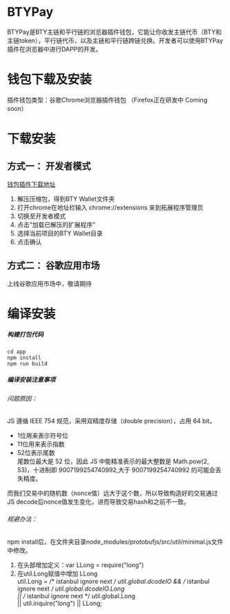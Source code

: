 # BTYPay
BTYPay是BTY主链和平行链的浏览器插件钱包，它能让你收发主链代币（BTY和主链token），平行链代币，以及主链和平行链跨链兑换。开发者可以使用BTYPay插件在浏览器中进行DAPP的开发。

# 钱包下载及安装
插件钱包类型：谷歌Chrome浏览器插件钱包 （Firefox正在研发中 Coming soon）

# 下载安装
## 方式一： 开发者模式
[钱包插件下载地址](https://github.com/33cn/btypay/releases/download/0.1/BTY_Wallet.zip)

1. 解压压缩包，得到BTY Wallet文件夹
2. 打开chrome在地址栏输入 chrome://extensions 来到拓展程序管理页
3. 切换至开发者模式
4. 点击"加载已解压的扩展程序"
5. 选择当前项目的BTY Wallet目录
6. 点击确认

## 方式二： 谷歌应用市场
上线谷歌应用市场中，敬请期待

# 编译安装
##### 构建打包代码
```
cd app
npm install
npm run build
```
##### 编译安装注意事项  
###### 问题原因：  
JS 遵循 IEEE 754 规范，采用双精度存储（double precision），占用 64 bit。  
* 1位用来表示符号位  
* 11位用来表示指数  
* 52位表示尾数  
尾数位最大是 52 位，因此 JS 中能精准表示的最大整数是 Math.pow(2, 53)，十进制即 9007199254740992,大于 9007199254740992 的可能会丢失精度。 

而我们交易中的随机数（nonce值）远大于这个数，所以导致构造好的交易通过JS decode后nonce值发生变化，进而导致交易hash和之前不一致。 

###### 规避办法：  
npm install后，在文件夹目录node_modules/protobufjs/src/util/minimal.js文件中修改。 
1. 在头部增加定义：var LLong = require("long")  
2. 在util.Long赋值中增加 LLong  
util.Long = /* istanbul ignore next */ util.global.dcodeIO && /* istanbul ignore next */ util.global.dcodeIO.Long  
         || /* istanbul ignore next */ util.global.Long  
         || util.inquire("long") || LLong;  
